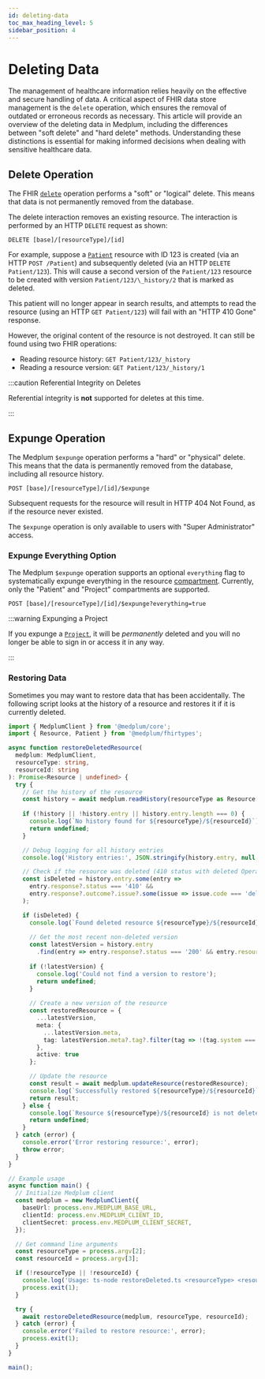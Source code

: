 ```yaml
---
id: deleting-data
toc_max_heading_level: 5
sidebar_position: 4
---
```


# Deleting Data

The management of healthcare information relies heavily on the effective and secure handling of data. A critical aspect of FHIR data store management is the `delete` operation, which ensures the removal of outdated or erroneous records as necessary. This article will provide an overview of the deleting data in Medplum, including the differences between "soft delete" and "hard delete" methods. Understanding these distinctions is essential for making informed decisions when dealing with sensitive healthcare data.

## Delete Operation

The FHIR [`delete`](https://hl7.org/fhir/http.html#delete) operation performs a "soft" or "logical" delete. This means that data is not permanently removed from the database.

The delete interaction removes an existing resource. The interaction is performed by an HTTP `DELETE` request as shown:

```
DELETE [base]/[resourceType]/[id]
```

For example, suppose a [`Patient`](/docs/api/fhir/resources/patient) resource with ID 123 is created (via an HTTP `POST /Patient`) and subsequently deleted (via an HTTP `DELETE Patient/123`). This will cause a second version of the `Patient/123` resource to be created with version `Patient/123/\_history/2` that is marked as deleted.

This patient will no longer appear in search results, and attempts to read the resource (using an HTTP `GET Patient/123`) will fail with an "HTTP 410 Gone" response.

However, the original content of the resource is not destroyed. It can still be found using two FHIR operations:

- Reading resource history: `GET Patient/123/_history`
- Reading a resource version: `GET Patient/123/_history/1`

:::caution Referential Integrity on Deletes

Referential integrity is **not** supported for deletes at this time.

:::

## Expunge Operation

The Medplum `$expunge` operation performs a "hard" or "physical" delete. This means that the data is permanently removed from the database, including all resource history.

```
POST [base]/[resourceType]/[id]/$expunge
```

Subsequent requests for the resource will result in HTTP 404 Not Found, as if the resource never existed.

The `$expunge` operation is only available to users with "Super Administrator" access.

### Expunge Everything Option

The Medplum `$expunge` operation supports an optional `everything` flag to systematically expunge everything in the resource [compartment](https://hl7.org/fhir/R4/compartmentdefinition.html). Currently, only the "Patient" and "Project" compartments are supported.

```
POST [base]/[resourceType]/[id]/$expunge?everything=true
```

:::warning Expunging a Project

If you expunge a [`Project`](/docs/api/fhir/medplum/project), it will be _permanently_ deleted and you will no longer be able to sign in or access it in any way.

:::

### Restoring Data

Sometimes you may want to restore data that has been accidentally. The following script looks at the history of a resource and restores it if it is currently deleted.  

```typescript
import { MedplumClient } from '@medplum/core';
import { Resource, Patient } from '@medplum/fhirtypes';

async function restoreDeletedResource(
  medplum: MedplumClient,
  resourceType: string,
  resourceId: string
): Promise<Resource | undefined> {
  try {
    // Get the history of the resource
    const history = await medplum.readHistory(resourceType as Resource['resourceType'], resourceId);
    
    if (!history || !history.entry || history.entry.length === 0) {
      console.log(`No history found for ${resourceType}/${resourceId}`);
      return undefined;
    }

    // Debug logging for all history entries
    console.log('History entries:', JSON.stringify(history.entry, null, 2));

    // Check if the resource was deleted (410 status with deleted OperationOutcome)
    const isDeleted = history.entry.some(entry => 
      entry.response?.status === '410' && 
      entry.response?.outcome?.issue?.some(issue => issue.code === 'deleted')
    );

    if (isDeleted) {
      console.log(`Found deleted resource ${resourceType}/${resourceId}`);
      
      // Get the most recent non-deleted version
      const latestVersion = history.entry
        .find(entry => entry.response?.status === '200' && entry.resource)?.resource;
      
      if (!latestVersion) {
        console.log('Could not find a version to restore');
        return undefined;
      }
      
      // Create a new version of the resource
      const restoredResource = {
        ...latestVersion,
        meta: {
          ...latestVersion.meta,
          tag: latestVersion.meta?.tag?.filter(tag => !(tag.system === 'http://terminology.hl7.org/CodeSystem/v3-ActReason' && tag.code === 'DELETED')) || []
        },
        active: true
      };

      // Update the resource
      const result = await medplum.updateResource(restoredResource);
      console.log(`Successfully restored ${resourceType}/${resourceId}`);
      return result;
    } else {
      console.log(`Resource ${resourceType}/${resourceId} is not deleted`);
      return undefined;
    }
  } catch (error) {
    console.error('Error restoring resource:', error);
    throw error;
  }
}

// Example usage
async function main() {
  // Initialize Medplum client
  const medplum = new MedplumClient({
    baseUrl: process.env.MEDPLUM_BASE_URL,
    clientId: process.env.MEDPLUM_CLIENT_ID,
    clientSecret: process.env.MEDPLUM_CLIENT_SECRET,
  });

  // Get command line arguments
  const resourceType = process.argv[2];
  const resourceId = process.argv[3];

  if (!resourceType || !resourceId) {
    console.log('Usage: ts-node restoreDeleted.ts <resourceType> <resourceId>');
    process.exit(1);
  }

  try {
    await restoreDeletedResource(medplum, resourceType, resourceId);
  } catch (error) {
    console.error('Failed to restore resource:', error);
    process.exit(1);
  }
}

main();
```

